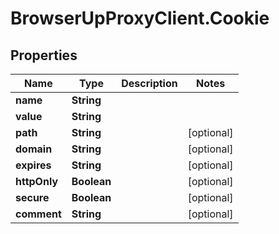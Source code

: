 # BrowserUpProxyClient.Cookie

## Properties

Name | Type | Description | Notes
------------ | ------------- | ------------- | -------------
**name** | **String** |  | 
**value** | **String** |  | 
**path** | **String** |  | [optional] 
**domain** | **String** |  | [optional] 
**expires** | **String** |  | [optional] 
**httpOnly** | **Boolean** |  | [optional] 
**secure** | **Boolean** |  | [optional] 
**comment** | **String** |  | [optional] 


